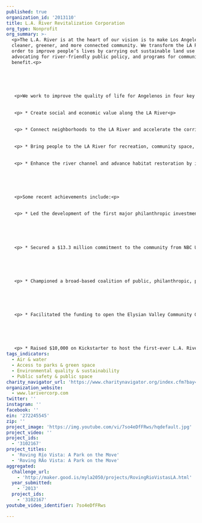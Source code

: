 ```yaml
---
published: true
organization_id: '2013110'
title: L.A. River Revitalization Corporation
org_type: Nonprofit
org_summary: >-
  <p>The L.A. River is at the heart of our vision is to make Los Angeles a
  cleaner, greener, and more connected community. We transform the LA River in
  order to improve people’s lives by carrying out sustainable land use projects,
  advocating for river-friendly public policy, and programs for community
  benefit.<p>
   
   
   
   
   
   <p>We work to improve the quality of life for Angelenos in four key areas:<p> 
   
   
   <p> * Create social and economic value along the LA River<p> 
   
   
   <p> * Connect neighborhoods to the LA River and accelerate the corridor’s role as an alternative transport route <p> 
   
   
   <p> * Bring people to the LA River for recreation, community space, and public gatherings<p> 
   
   
   <p> * Enhance the river channel and advance habitat restoration by incorporating green infrastructure improvements.<p> 
   
   
   
   
   
   <p>Some recent achievements include:<p>
   
   
   <p> * Led the development of the first major philanthropic investment on the LA River with an iconic cable-stay pedestrian-equestrian-bicycle bridge in North Atwater, creating a new destination on the LA River (to break ground this summer)<p> 
   
   
   
   
   
   <p> * Secured a $13.3 million commitment to the community from NBC Universal to create LA River bike path connecting a key stretch from Griffith Park to Studio City by spearheading a coalition of environmental and cycling non-profits<p> 
   
   
   
   
   
   <p> * Championed a broad-based coalition of public, philanthropic, private and non-profit partners to promote LA River Greenway 2020 campaign — a continuous recreational greenway for public benefit along all 51 miles of the LA River <p> 
   
   
   
   
   
   <p> * Facilitated the funding to open the Elysian Valley Community Garden<p> 
   
   
   
   
   
   <p> * Raised $10,000 on Kickstarter to host the first-ever L.A. River Bike-in Movie Theater in April<p>
tags_indicators:
  - Air & water
  - Access to parks & green space
  - Environmental quality & sustainability
  - Public safety & public space
charity_navigator_url: 'https://www.charitynavigator.org/index.cfm?bay=search.profile&ein=272245545'
organization_website:
  - www.larivercorp.com
twitter: ''
instagram: ''
facebook: ''
ein: '272245545'
zip: ''
project_image: 'https://img.youtube.com/vi/7so4eDfFRws/hqdefault.jpg'
project_video: ''
project_ids:
  - '3102167'
project_titles:
  - 'Roving Río Vista: A Park on the Move'
  - 'Roving RÃ­o Vista: A Park on the Move'
aggregated:
  challenge_url:
    - 'http://maker.good.is/myla2050/projects/RovingRioVistasLA.html'
  year_submitted:
    - '2013'
  project_ids:
    - '3102167'
youtube_video_identifier: 7so4eDfFRws

---
```

